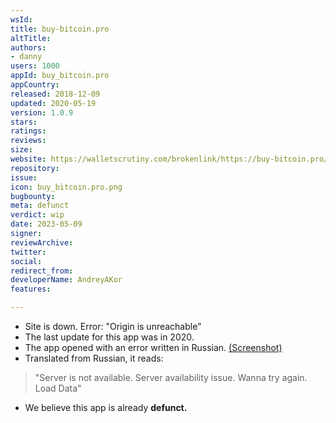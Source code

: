 ```yaml
---
wsId: 
title: buy-bitcoin.pro
altTitle: 
authors:
- danny
users: 1000
appId: buy_bitcoin.pro
appCountry: 
released: 2018-12-09
updated: 2020-05-19
version: 1.0.9
stars: 
ratings: 
reviews: 
size: 
website: https://walletscrutiny.com/brokenlink/https://buy-bitcoin.pro/
repository: 
issue: 
icon: buy_bitcoin.pro.png
bugbounty: 
meta: defunct
verdict: wip
date: 2023-05-09
signer: 
reviewArchive: 
twitter: 
social: 
redirect_from: 
developerName: AndreyAKor
features: 

---
```


- Site is down. Error: "Origin is unreachable"
- The last update for this app was in 2020. 
- The app opened with an error written in Russian. [(Screenshot)](https://twitter.com/BitcoinWalletz/status/1655841752270663680)
- Translated from Russian, it reads: 

> "Server is not available. Server availability issue. Wanna try again. Load Data"

- We believe this app is already **defunct.**